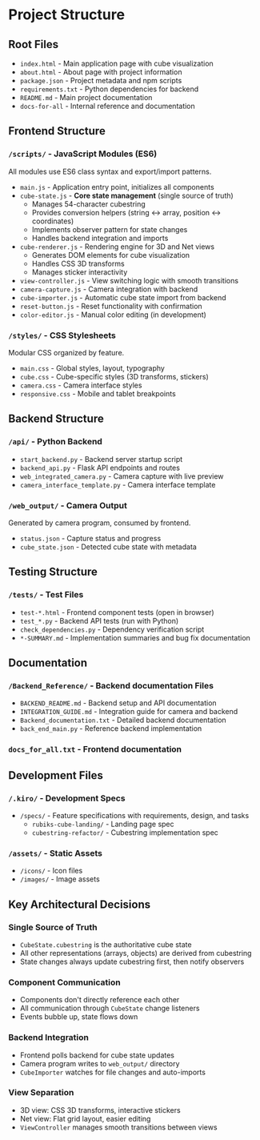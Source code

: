 # Project Structure

## Root Files

- `index.html` - Main application page with cube visualization
- `about.html` - About page with project information
- `package.json` - Project metadata and npm scripts
- `requirements.txt` - Python dependencies for backend
- `README.md` - Main project documentation
- `docs-for-all` - Internal reference and documentation

## Frontend Structure

### `/scripts/` - JavaScript Modules (ES6)

All modules use ES6 class syntax and export/import patterns.

- `main.js` - Application entry point, initializes all components
- `cube-state.js` - **Core state management** (single source of truth)
  - Manages 54-character cubestring
  - Provides conversion helpers (string ↔ array, position ↔ coordinates)
  - Implements observer pattern for state changes
  - Handles backend integration and imports
- `cube-renderer.js` - Rendering engine for 3D and Net views
  - Generates DOM elements for cube visualization
  - Handles CSS 3D transforms
  - Manages sticker interactivity
- `view-controller.js` - View switching logic with smooth transitions
- `camera-capture.js` - Camera integration with backend
- `cube-importer.js` - Automatic cube state import from backend
- `reset-button.js` - Reset functionality with confirmation
- `color-editor.js` - Manual color editing (in development)

### `/styles/` - CSS Stylesheets

Modular CSS organized by feature.

- `main.css` - Global styles, layout, typography
- `cube.css` - Cube-specific styles (3D transforms, stickers)
- `camera.css` - Camera interface styles
- `responsive.css` - Mobile and tablet breakpoints

## Backend Structure

### `/api/` - Python Backend

- `start_backend.py` - Backend server startup script
- `backend_api.py` - Flask API endpoints and routes
- `web_integrated_camera.py` - Camera capture with live preview
- `camera_interface_template.py` - Camera interface template

### `/web_output/` - Camera Output

Generated by camera program, consumed by frontend.

- `status.json` - Capture status and progress
- `cube_state.json` - Detected cube state with metadata

## Testing Structure

### `/tests/` - Test Files

- `test-*.html` - Frontend component tests (open in browser)
- `test_*.py` - Backend API tests (run with Python)
- `check_dependencies.py` - Dependency verification script
- `*-SUMMARY.md` - Implementation summaries and bug fix documentation

## Documentation

### `/Backend_Reference/` - Backend documentation Files

- `BACKEND_README.md` - Backend setup and API documentation
- `INTEGRATION_GUIDE.md` - Integration guide for camera and backend
- `Backend_documentation.txt` - Detailed backend documentation
- `back_end_main.py` - Reference backend implementation

### `docs_for_all.txt` - Frontend documentation

## Development Files

### `/.kiro/` - Development Specs

- `/specs/` - Feature specifications with requirements, design, and tasks
  - `rubiks-cube-landing/` - Landing page spec
  - `cubestring-refactor/` - Cubestring implementation spec

### `/assets/` - Static Assets

- `/icons/` - Icon files
- `/images/` - Image assets

## Key Architectural Decisions

### Single Source of Truth
- `CubeState.cubestring` is the authoritative cube state
- All other representations (arrays, objects) are derived from cubestring
- State changes always update cubestring first, then notify observers

### Component Communication
- Components don't directly reference each other
- All communication through `CubeState` change listeners
- Events bubble up, state flows down

### Backend Integration
- Frontend polls backend for cube state updates
- Camera program writes to `web_output/` directory
- `CubeImporter` watches for file changes and auto-imports

### View Separation
- 3D view: CSS 3D transforms, interactive stickers
- Net view: Flat grid layout, easier editing
- `ViewController` manages smooth transitions between views
